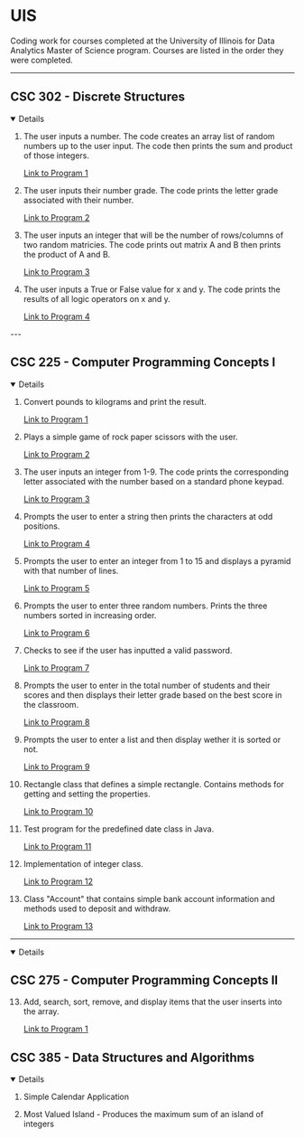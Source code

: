 # UIS
Coding work for courses completed at the University of Illinois for Data Analytics Master of Science program. Courses are listed in the order they were completed.

---

## CSC 302 - Discrete Structures

<details open>

1. The user inputs a number. The code creates an array list of random numbers up to the user input. The code then prints the sum and product of those integers.

    [Link to Program 1](https://github.com/carissa406/Discrete-Structures/blob/master/Discrete%20Structures/HICKS%20Program%201.java)

2. The user inputs their number grade. The code prints the letter grade associated with their number.

    [Link to Program 2](https://github.com/carissa406/Discrete-Structures/blob/master/Discrete%20Structures/HICKS%20Program%202.java)

3. The user inputs an integer that will be the number of rows/columns of two random matricies. The code prints out matrix A and B then prints the product of A and B.

    [Link to Program 3](https://github.com/carissa406/Discrete-Structures/blob/master/Discrete%20Structures/HICKS%20Program%203.java)

4. The user inputs a True or False value for x and y. The code prints the results of all logic operators on x and y.

    [Link to Program 4](https://github.com/carissa406/Discrete-Structures/blob/master/Discrete%20Structures/HICKS%20extra%20credit%20.java)

</details>
---

## CSC 225 - Computer Programming Concepts I
<details open>

1. Convert pounds to kilograms and print the result.

    [Link to Program 1](https://github.com/carissa406/Java-1/blob/master/Conversion.java)

2. Plays a simple game of rock paper scissors with the user.

    [Link to Program 2](https://github.com/carissa406/Java-1/blob/master/Game.java)

3. The user inputs an integer from 1-9. The code prints the corresponding letter associated with the number based on a standard phone keypad.
    
    [Link to Program 3](https://github.com/carissa406/Java-1/blob/master/Phone.java)

4. Prompts the user to enter a string then prints the characters at odd positions.

    [Link to Program 4](https://github.com/carissa406/Java-1/blob/master/Odd.java)

5. Prompts the user to enter an integer from 1 to 15 and displays a pyramid with that number of lines.

    [Link to Program 5](https://github.com/carissa406/Java-1/blob/master/Pyramid.java)

6. Prompts the user to enter three random numbers. Prints the three numbers sorted in increasing order.

    [Link to Program 6](https://github.com/carissa406/Java-1/blob/master/Sort.java)

7. Checks to see if the user has inputted a valid password.

    [Link to Program 7](https://github.com/carissa406/Java-1/blob/master/Password.java)

8. Prompts the user to enter in the total number of students and their scores and then displays their letter grade based on the best score in the classroom.

    [Link to Program 8](https://github.com/carissa406/Java-1/blob/master/Grades.java)

9. Prompts the user to enter a list and then display wether it is sorted or not.

    [Link to Program 9](https://github.com/carissa406/Java-1/blob/master/Sorting.java0)

10. Rectangle class that defines a simple rectangle. Contains methods for getting and setting the properties.

    [Link to Program 10](https://github.com/carissa406/Java-1/blob/master/SimpleRectangleTest.java)

11. Test program for the predefined date class in Java.

    [Link to Program 11](https://github.com/carissa406/Java-1/blob/master/DateTest.java)

12. Implementation of integer class.

    [Link to Program 12](https://github.com/carissa406/Java-1/blob/master/MyInteger.java)

13. Class "Account" that contains simple bank account information and methods used to deposit and withdraw.

    [Link to Program 13](https://github.com/carissa406/Java-1/blob/master/Account.java)

</details>
    
---

<details open>

## CSC 275 - Computer Programming Concepts II
13. Add, search, sort, remove, and display items that the user inserts into the array.

    [Link to Program 1](https://github.com/carissa406/Java-2/blob/master/Assignment01Driver.java)

</details>

## CSC 385 - Data Structures and Algorithms

<details open>

1. Simple Calendar Application

2. Most Valued Island - Produces the maximum sum of an island of integers

</details>